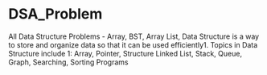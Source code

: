 # DSA_Problem
All Data Structure Problems - Array, BST, Array List, Data Structure is a way to store and organize data so that it can be used efficiently1. Topics in Data Structure include 1: Array, Pointer, Structure Linked List, Stack, Queue, Graph, Searching, Sorting Programs
